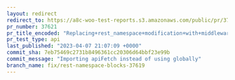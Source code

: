 ```yaml
---
layout: redirect
redirect_to: https://a8c-woo-test-reports.s3.amazonaws.com/public/pr/37621/api/index.html
pr_number: 37621
pr_title_encoded: "Replacing+rest_namespace+modification+with+middleware+due+to+blocks+issues"
pr_test_type: api
last_published: "2023-04-07 21:07:09 +0000"
commit_sha: 7eb75469c2731b8496361cc20306d64bbf23e99b
commit_message: "Importing apiFetch instead of using globally"
branch_name: fix/rest-namespace-blocks-37619
---
```


